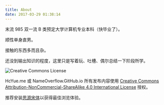 ```yaml
---
title: About
date: 2017-03-29 01:38:14
---
```


末流 985 双一流 B 类预定大学计算机专业本科（快毕业了）。

顺性单身直男。

接触的东西多而且杂。

还没到输出知识的程度，这里只是写着玩、吐槽、偶尔总结一下阶段所学。

<img alt="Creative Commons License" style="border-width:0" src="https://i.creativecommons.org/l/by-nc-sa/4.0/80x15.png" />

HcYue.me 或 NameOverflow.GitHub.io 所有发布内容使用 <a rel="license" href="http://creativecommons.org/licenses/by-nc-sa/4.0/">Creative Commons Attribution-NonCommercial-ShareAlike 4.0 International License</a> 授权。

推荐安装[思源宋体](https://github.com/adobe-fonts/source-han-serif)以获得最佳浏览体验。
